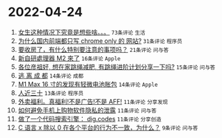 # 2022-04-24

1. [女生这种情况下究竟是想些啥。。。](https://www.v2ex.com/t/848863) `73条评论` `生活`
1. [为什么国内前端都只写 chrome only 的 网站?](https://www.v2ex.com/t/848878) `31条评论` `程序员`
1. [要收房了，有什么特别要注意的事项吗？](https://www.v2ex.com/t/848870) `21条评论` `问与答`
1. [新自研處理器 M2 來了](https://www.v2ex.com/t/848868) `16条评论` `Apple`
1. [各位彦祖好, 想在家跳绳减肥, 有跳绳进阶计划分享一下吗?](https://www.v2ex.com/t/848879) `15条评论` `问与答`
1. [逃 离 成 都](https://www.v2ex.com/t/848881) `14条评论` `成都`
1. [M1 Max 16 寸的发现有轻微电池胀包](https://www.v2ex.com/t/848864) `14条评论` `Apple`
1. [人近三十](https://www.v2ex.com/t/848877) `13条评论` `程序员`
1. [外卖福利。真福利!不是广告!不是 AFF!](https://www.v2ex.com/t/848869) `11条评论` `分享发现`
1. [如何避免手机上购物软件隐私的泄露](https://www.v2ex.com/t/848860) `11条评论` `问与答`
1. [做了一个代码搜索引擎： dig.codes](https://www.v2ex.com/t/848859) `11条评论` `分享创造`
1. [C 语言 x 除以 0 在各个平台的行为不一致，为什么？](https://www.v2ex.com/t/848867) `9条评论` `问与答`
